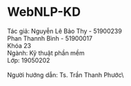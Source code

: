 # WebNLP-KD
Tác giả:
    Nguyễn Lê Bảo Thy - 51900239\
    Phan Thannh Bình - 51900017\
    Khóa 23\
    Ngành: Kỹ thuật phần mềm\
    Lớp: 19050202\
\
Người hướng dẫn: Ts. Trần Thanh Phước\
